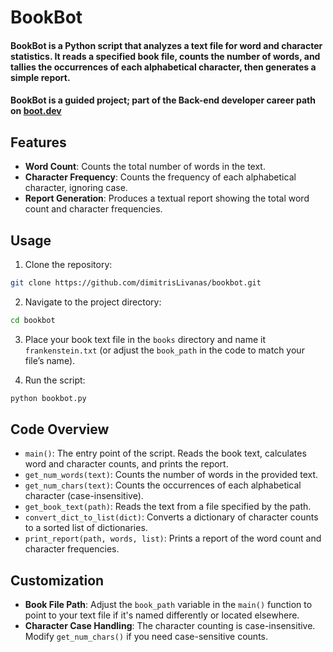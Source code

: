 # BookBot

#### BookBot is a Python script that analyzes a text file for word and character statistics. It reads a specified book file, counts the number of words, and tallies the occurrences of each alphabetical character, then generates a simple report.

#### BookBot is a guided project; part of the Back-end developer career path on [boot.dev](https://www.boot.dev)

## Features

- **Word Count**: Counts the total number of words in the text.
- **Character Frequency**: Counts the frequency of each alphabetical character, ignoring case.
- **Report Generation**: Produces a textual report showing the total word count and character frequencies.

## Usage

1. Clone the repository:
```bash
git clone https://github.com/dimitrisLivanas/bookbot.git
```

2. Navigate to the project directory:

```bash
cd bookbot
```

3. Place your book text file in the `books` directory and name it `frankenstein.txt` (or adjust the `book_path` in the code to match your file’s name).
   
4. Run the script:
```bash
python bookbot.py
```

## Code Overview

- ``main()``: The entry point of the script. Reads the book text, calculates word and character counts, and prints the report.
- ``get_num_words(text)``: Counts the number of words in the provided text.
- ``get_num_chars(text)``: Counts the occurrences of each alphabetical character (case-insensitive).
- ``get_book_text(path)``: Reads the text from a file specified by the path.
- ``convert_dict_to_list(dict)``: Converts a dictionary of character counts to a sorted list of dictionaries.
- ``print_report(path, words, list)``: Prints a report of the word count and character frequencies.

## Customization

- **Book File Path**: Adjust the `book_path` variable in the `main()` function to point to your text file if it's named differently or located elsewhere.
- **Character Case Handling**: The character counting is case-insensitive. Modify `get_num_chars()` if you need case-sensitive counts.
